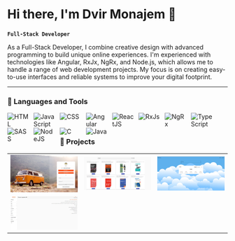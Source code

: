 # Hi there, I'm Dvir Monajem 👋

**`Full-Stack Developer `**

As a Full-Stack Developer, I combine creative design with advanced programming to build unique online experiences. 
 I'm experienced with technologies like Angular, RxJx, NgRx, and Node.js, which allows me to handle a range of web development projects. 
My focus is on creating easy-to-use interfaces and reliable systems to improve your digital footprint.

---

### 🧰 Languages and Tools

<img align="left" alt="HTML" width="50px" style="padding-right:10px;" src="https://cdn.jsdelivr.net/gh/devicons/devicon/icons/html5/html5-plain.svg" />
<img align="left" alt="JavaScript" width="50px" style="padding-right:10px;" src="https://cdn.jsdelivr.net/gh/devicons/devicon/icons/javascript/javascript-plain.svg" />
<img align="left" alt="CSS" width="50px" style="padding-right:10px;" src="https://cdn.jsdelivr.net/gh/devicons/devicon/icons/css3/css3-plain.svg" />
<img align="left" alt="Angular" width="50px" style="padding-right:10px;" src="https://cdn.jsdelivr.net/gh/devicons/devicon/icons/angularjs/angularjs-plain.svg" />
<img align="left" alt="ReactJS" width="50px" style="padding-right:10px;" src="https://cdn.jsdelivr.net/gh/devicons/devicon@latest/icons/react/react-original.svg" />
<img align="left" alt="RxJs" width="50px" style="padding-right:10px;" src="https://cdn.jsdelivr.net/gh/devicons/devicon@latest/icons/rxjs/rxjs-original.svg" />
<img align="left" alt="NgRx" width="50px" style="padding-right:10px;" src="https://cdn.jsdelivr.net/gh/devicons/devicon@latest/icons/ngrx/ngrx-original.svg" />
<img align="left" alt="TypeScript" width="50px" style="padding-right:10px;" src="https://cdn.jsdelivr.net/gh/devicons/devicon/icons/typescript/typescript-plain.svg" />
<img align="left" alt="SASS" width="50px" style="padding-right:10px;" src="https://cdn.jsdelivr.net/gh/devicons/devicon/icons/sass/sass-original.svg" />
<img align="left" alt="NodeJS" width="50px" style="padding-right:10px;" src="https://cdn.jsdelivr.net/gh/devicons/devicon/icons/nodejs/nodejs-original.svg" />
<img align="left" alt="C" width="50px" style="padding-right:10px;" src="https://cdn.jsdelivr.net/gh/devicons/devicon/icons/c/c-line.svg" />
<img align="left" alt="Java" width="50px" style="padding-right:10px;" src="https://cdn.jsdelivr.net/gh/devicons/devicon/icons/java/java-original.svg"/>
<br />

#

### 🔭 Projects

<table>
  <tr>
    <td>
      <a href="https://travel-on-811d5.firebaseapp.com/" target="_blank">
        <img src="https://github.com/DvirMon/DvirMon/blob/main/travel-app.png" alt="Travel-On" width="300">
      </a>
    </td>
    <td>
      <a href="https://ng-books-scape.firebaseapp.com" target="_blank">
        <img src="https://github.com/DvirMon/DvirMon/blob/main/books-scape-app.png" alt="Books-Scape" width="300">
      </a>
    </td>
    <td>
      <a href="https://ng-weather-space.firebaseapp.com/" target="_blank">
        <img src="https://github.com/DvirMon/DvirMon/blob/main/weather-space.png" alt="Weather-Space" width="300">
      </a>
    </td>
  </tr>
  <tr>
    <td>
      <a href="https://comrax-dev.dlz8gx14w80dd.amplifyapp.com/" target="_blank">
        <img src="https://github.com/DvirMon/DvirMon/blob/main/comrax-ui.png" alt="Kakakl-UI" width="300">
      </a>
    </td>
<!--     <td>
      <a href="https://coincryptohub.web.app/" target="_blank">
        <img src="https://github.com/DvirMon/DvirMon/blob/main/coins-app.png" alt="Crypto-Coins" width="300">
      </a>
    </td> -->
  </tr>
</table>
